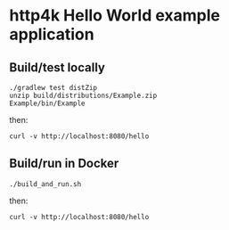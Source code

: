 # http4k Hello World example application

## Build/test locally

```shell script
./gradlew test distZip
unzip build/distributions/Example.zip
Example/bin/Example
```

then:
```shell script
curl -v http://localhost:8080/hello
```

## Build/run in Docker

```shell script
./build_and_run.sh
```

then:
```shell script
curl -v http://localhost:8080/hello
```
